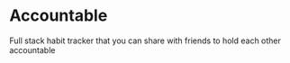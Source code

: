 # Accountable
Full stack habit tracker that you can share with friends to hold each other accountable
